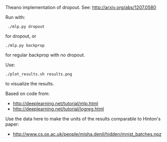 Theano implementation of dropout.  See: http://arxiv.org/abs/1207.0580

Run with:

     ./mlp.py dropout

for dropout, or 

    ./mlp.py backprop

for regular backprop with no dropout.

Use:

    ./plot_results.sh results.png

to visualize the results.

Based on code from:
- http://deeplearning.net/tutorial/mlp.html
- http://deeplearning.net/tutorial/logreg.html

Use the data here to make the units of the results comparable to Hinton's paper:
- http://www.cs.ox.ac.uk/people/misha.denil/hidden/mnist_batches.npz

